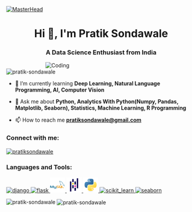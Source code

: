 [![MasterHead](https://storage.googleapis.com/gweb-cloudblog-publish/original_images/DataAnalytics.gif)](https://rishavchanda.io)
<h1 align="center">Hi 👋, I'm Pratik Sondawale</h1>
<h3 align="center">A Data Science Enthusiast from India</h3>
<img align="right" alt="Coding" width="400" src="https://cdn.dribbble.com/users/1162077/screenshots/3848914/programmer.gif">


<p align="left"> <img src="https://komarev.com/ghpvc/?username=pratik-sondawale&label=Profile%20views&color=0e75b6&style=flat" alt="pratik-sondawale" /> </p>

- 🌱 I’m currently learning **Deep Learning, Natural Language Programming, AI, Computer Vision**

- 💬 Ask me about **Python, Analytics With Python(Numpy, Pandas, Matplotlib, Seaborn), Statistics, Machine Learning, R Programming**

- 📫 How to reach me **pratiksondawale@gmail.com**

<h3 align="left">Connect with me:</h3>
<p align="left">
<a href="https://linkedin.com/in/pratiksondawale" target="blank"><img align="center" src="https://raw.githubusercontent.com/rahuldkjain/github-profile-readme-generator/master/src/images/icons/Social/linked-in-alt.svg" alt="pratiksondawale" height="30" width="40" /></a>
</p>

<h3 align="left">Languages and Tools:</h3>
<p align="left"> <a href="https://www.djangoproject.com/" target="_blank" rel="noreferrer"> <img src="https://cdn.worldvectorlogo.com/logos/django.svg" alt="django" width="40" height="40"/> </a> <a href="https://flask.palletsprojects.com/" target="_blank" rel="noreferrer"> <img src="https://www.vectorlogo.zone/logos/pocoo_flask/pocoo_flask-icon.svg" alt="flask" width="40" height="40"/> </a> <a href="https://www.mysql.com/" target="_blank" rel="noreferrer"> <img src="https://raw.githubusercontent.com/devicons/devicon/master/icons/mysql/mysql-original-wordmark.svg" alt="mysql" width="40" height="40"/> </a> <a href="https://pandas.pydata.org/" target="_blank" rel="noreferrer"> <img src="https://raw.githubusercontent.com/devicons/devicon/2ae2a900d2f041da66e950e4d48052658d850630/icons/pandas/pandas-original.svg" alt="pandas" width="40" height="40"/> </a> <a href="https://www.python.org" target="_blank" rel="noreferrer"> <img src="https://raw.githubusercontent.com/devicons/devicon/master/icons/python/python-original.svg" alt="python" width="40" height="40"/> </a> <a href="https://scikit-learn.org/" target="_blank" rel="noreferrer"> <img src="https://upload.wikimedia.org/wikipedia/commons/0/05/Scikit_learn_logo_small.svg" alt="scikit_learn" width="40" height="40"/> </a> <a href="https://seaborn.pydata.org/" target="_blank" rel="noreferrer"> <img src="https://seaborn.pydata.org/_images/logo-mark-lightbg.svg" alt="seaborn" width="40" height="40"/> </a> </p>

<p><img align="left" src="https://github-readme-stats.vercel.app/api/top-langs?username=pratik-sondawale&show_icons=true&locale=en&layout=compact" alt="pratik-sondawale" /></p>

<p>&nbsp;<img align="center" src="https://github-readme-stats.vercel.app/api?username=pratik-sondawale&show_icons=true&locale=en" alt="pratik-sondawale" /></p>
